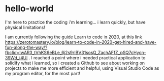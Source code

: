 # hello-world
I'm here to practice the coding i'm learning... i learn quickly, but have physical limitations!

I am currently following the guide Learn to code in 2020, at this link https://zerotomastery.io/blog/learn-to-code-in-2020-get-hired-and-have-fun-along-the-way/?fbclid=IwAR3_tVhKS6eBLe_6j2s9rIBV31sosQ_ZachAFfZ_pSQ7cHycn-39Wd_i4UI . I reached a point where i needed practical application to solidify what i learned, so i created a Github to see about working on projects to make me more efficient and helpful, using Visual Studio Code as my program editor, for the most part!
